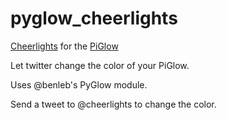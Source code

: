 # pyglow_cheerlights
[Cheerlights](http://www.cheerlights.com/) for the [PiGlow](https://github.com/pimoroni/piglow)

Let twitter change the color of your PiGlow.

Uses @benleb's PyGlow module.

Send a tweet to @cheerlights to change the color.

